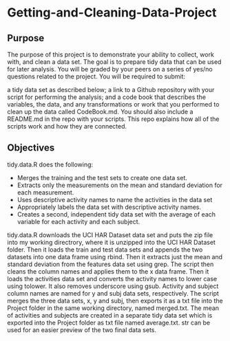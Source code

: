 # Getting-and-Cleaning-Data-Project

## Purpose

The purpose of this project is to demonstrate your ability to collect, work with, and clean a data set. The goal is to prepare tidy data that can be used for later analysis. You will be graded by your peers on a series of yes/no questions related to the project. You will be required to submit:

a tidy data set as described below;
a link to a Github repository with your script for performing the analysis; and
a code book that describes the variables, the data, and any transformations or work that you performed to clean up the data called CodeBook.md.
You should also include a README.md in the repo with your scripts. This repo explains how all of the scripts work and how they are connected.

## Objectives

tidy.data.R does the following:

* Merges the training and the test sets to create one data set.
* Extracts only the measurements on the mean and standard deviation for each measurement.
* Uses descriptive activity names to name the activities in the data set
* Appropriately labels the data set with descriptive activity names.
* Creates a second, independent tidy data set with the average of each variable for each activity and each subject.

tidy.data.R downloads the UCI HAR Dataset data set and puts the zip file into my working directrory, where it is unzipped into the UCI HAR Dataset folder.
Then it loads the train and test data sets and appends the two datasets into one data frame using rbind.
Then it extracts just the mean and standard deviation from the features data set using grep.
The script then cleans the column names and applies them to the x data frame.
Then it loads the activities data set and converts the activity names to lower case using tolower. It also removes underscore using gsub. Activity and subject column names are named for y and subj data sets, respectively.
The script merges the three data sets, x, y and subj, then exports it as a txt file into the Project folder in the same working directory, named merged.txt.
The mean of activities and subjects are created in a separate tidy data set which is exported into the Project folder as txt file named average.txt.
str can be used for an easier preview of the two final data sets.
